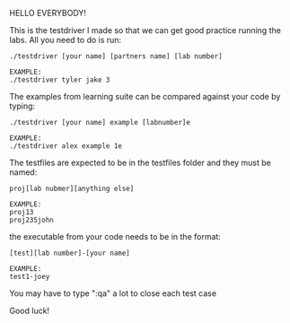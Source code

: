 HELLO EVERYBODY!

This is the testdriver I made so that we can get good practice running the labs.
All you need to do is run:

	./testdriver [your name] [partners name] [lab number]
	
	EXAMPLE:
	./testdriver tyler jake 3

The examples from learning suite can be compared against your code by typing:

	./testdriver [your name] example [labnumber]e

	EXAMPLE:
	./testdriver alex example 1e

The testfiles are expected to be in the testfiles folder
and they must be named:

	proj[lab nubmer][anything else]
	
	EXAMPLE:
	proj13
	proj235john

the executable from your code needs to be in the format:

	[test][lab number]-[your name]
	
	EXAMPLE:
	test1-joey

You may have to type ":qa" a lot to close each test case

Good luck!
